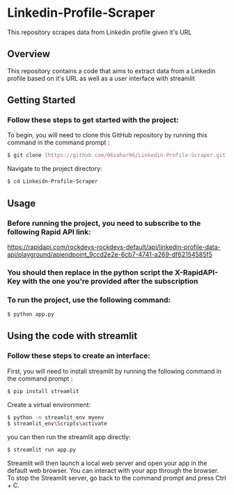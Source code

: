 # Linkedin-Profile-Scraper
This repository scrapes data from Linkedin profile given it's URL


## Overview

This repository contains a code that aims to extract data from a Linkedin profile based on it's URL as well as a user interface with streamlit

## Getting Started

### Follow these steps to get started with the project:
To begin, you will need to clone this GitHub repository by running this command in the command prompt :
```bash
$ git clone [https://github.com/06sahar06/Linkedin-Profile-Scraper.git]
```
Navigate to the project directory:
```bash 
$ cd Linkeidn-Profile-Scraper
```

## Usage

### Before running the project, you need to subscribe to the following Rapid API link: 

https://rapidapi.com/rockdevs-rockdevs-default/api/linkedin-profile-data-api/playground/apiendpoint_9ccd2e2e-6cb7-4741-a269-df62154585f5

### You should then replace in the python script the X-RapidAPI-Key with the one you're provided after the subscription


### To run the project, use the following command:
```bash
$ python app.py
```


## Using the code with streamlit
### Follow these steps to create an interface:
First, you will need to install streamlit by running the following command in the command prompt :
```bash
$ pip install streamlit
```
Create a virtual environment:

```bash
$ python -m streamlit_env myenv
$ streamlit_env\Scripts\activate
```

you can then run the streamlit app directly:
```bash
$ streamlit run app.py
```
Streamlit will then launch a local web server and open your app in the default web browser. You can interact with your app through the browser.
To stop the Streamlit server, go back to the command prompt and press Ctrl + C.

